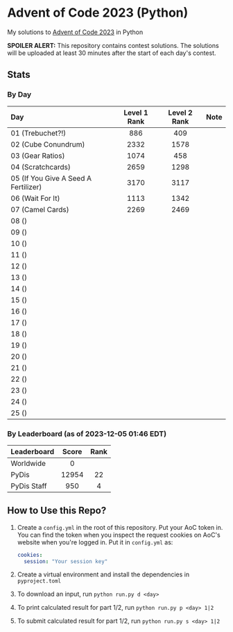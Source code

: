 # Advent of Code 2023 (Python)

My solutions to [Advent of Code 2023](https://adventofcode.com/2023) in Python

**SPOILER ALERT:** This repository contains contest solutions. The solutions will be
uploaded at least 30 minutes after the start of each day's contest.

## Stats

### By Day

| Day                                  | Level 1 Rank | Level 2 Rank | Note |
| :----------------------------------- | :----------: | :----------: | :--- |
| 01 (Trebuchet?!)                     |     886      |     409      |      |
| 02 (Cube Conundrum)                  |     2332     |     1578     |      |
| 03 (Gear Ratios)                     |     1074     |     458      |      |
| 04 (Scratchcards)                    |     2659     |     1298     |      |
| 05 (If You Give A Seed A Fertilizer) |     3170     |     3117     |      |
| 06 (Wait For It)                     |     1113     |     1342     |      |
| 07 (Camel Cards)                     |     2269     |     2469     |      |
| 08 ()                                |              |              |      |
| 09 ()                                |              |              |      |
| 10 ()                                |              |              |      |
| 11 ()                                |              |              |      |
| 12 ()                                |              |              |      |
| 13 ()                                |              |              |      |
| 14 ()                                |              |              |      |
| 15 ()                                |              |              |      |
| 16 ()                                |              |              |      |
| 17 ()                                |              |              |      |
| 18 ()                                |              |              |      |
| 19 ()                                |              |              |      |
| 20 ()                                |              |              |      |
| 21 ()                                |              |              |      |
| 22 ()                                |              |              |      |
| 23 ()                                |              |              |      |
| 24 ()                                |              |              |      |
| 25 ()                                |              |              |      |

### By Leaderboard (as of 2023-12-05 01:46 EDT)

| Leaderboard | Score | Rank |
| :---------- | :---: | :--: |
| Worldwide   |   0   |      |
| PyDis       | 12954 |  22  |
| PyDis Staff |  950  |  4   |

## How to Use this Repo?

1. Create a `config.yml` in the root of this repository. Put your AoC token in. You can
   find the token when you inspect the request cookies on AoC's website when you're
   logged in. Put it in `config.yml` as:

   ```yaml
   cookies:
     session: "Your session key"
   ```

2. Create a virtual environment and install the dependencies in `pyproject.toml`
3. To download an input, run `python run.py d <day>`
4. To print calculated result for part 1/2, run `python run.py p <day> 1|2`
5. To submit calculated result for part 1/2, run `python run.py s <day> 1|2`
